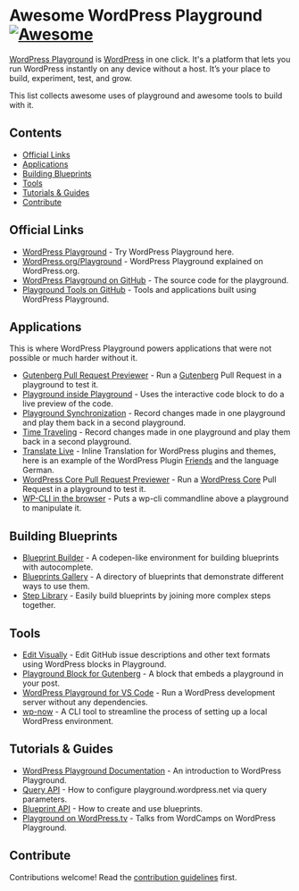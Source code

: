 # Awesome WordPress Playground [![Awesome](https://awesome.re/badge.svg)](https://awesome.re)

[WordPress Playground](https://wordpress.org/playground/) is [WordPress](https://wordpress.org/) in one click. It's a platform that lets you run WordPress instantly on any device without a host. It’s your place to build, experiment, test, and grow.

This list collects awesome uses of playground and awesome tools to build with it.

## Contents

- [Official Links](#official-links)
- [Applications](#applications)
- [Building Blueprints](#building-blueprints)
- [Tools](#tools)
- [Tutorials & Guides](#tutorials--guides)
- [Contribute](#contribute)


## Official Links

- [WordPress Playground](https://playground.wordpress.net/) - Try WordPress Playground here.
- [WordPress.org/Playground](https://wordpress.org/playground/) - WordPress Playground explained on WordPress.org.
- [WordPress Playground on GitHub](https://github.com/WordPress/wordpress-playground) - The source code for the playground.
- [Playground Tools on GitHub](https://github.com/WordPress/playground-tools) - Tools and applications built using WordPress Playground.

## Applications

This is where WordPress Playground powers applications that were not possible or much harder without it.

- [Gutenberg Pull Request Previewer](https://playground.wordpress.net/wordpress.html) - Run a [Gutenberg](https://github.com/WordPress/gutenberg/) Pull Request in a playground to test it.
- [Playground inside Playground](https://playground.wordpress.net/#{%22landingPage%22:%22/wp-admin/post.php?post=1&action=edit%22,%22steps%22:[{%22step%22:%22login%22},{%22step%22:%22installPlugin%22,%22pluginZipFile%22:{%22resource%22:%22wordpress.org/plugins%22,%22slug%22:%22interactive-code-block%22}},{%22step%22:%22writeFile%22,%22path%22:%22/wordpress/post.txt%22,%22data%22:%22%3C!--%20wp:wordpress-playground/playground%20{\%22codeEditor\%22:true,\%22files\%22:[{\%22name\%22:\%22index.php\%22,\%22contents\%22:\%22%3C?php\\\\n/**\\\\n%20*%20Plugin%20Name:%20A%20WordPress%20plugin\\\\n%20*/\\\\nadd_action('init',%20function()%20{\\\\n%20%20update_option('blogname',%20'This%20is%20a%20Playground%20demo!');\\\\n});\%22}]}%20/--%3E%22},{%22step%22:%22runPHP%22,%22code%22:%22%3C?php%20require%20'/wordpress/wp-load.php';%20kses_remove_filters();%20wp_update_post(['ID'=%3E1,'post_title'%20=%3E%20'Playground%20Plugin%20Editor',%20'post_content'=%3Efile_get_contents('/wordpress/post.txt')]);%22}]}) - Uses the interactive code block to do a live preview of the code.
- [Playground Synchronization](https://playground.wordpress.net/demos/time-traveling.html) - Record changes made in one playground and play them back in a second playground.
- [Time Traveling](https://playground.wordpress.net/demos/time-traveling.html) - Record changes made in one playground and play them back in a second playground.
- [Translate Live](https://translate.wordpress.org/projects/wp-plugins/friends/dev/de/default/playground/) - Inline Translation for WordPress plugins and themes, here is an example of the WordPress Plugin [Friends](https://wordpress.org/plugins/friends/) and the language German.
- [WordPress Core Pull Request Previewer](https://playground.wordpress.net/wordpress.html) - Run a [WordPress Core](https://github.com/WordPress/wordpress-develop/) Pull Request in a playground to test it.
- [WP-CLI in the browser](https://playground.wordpress.net/demos/wp-cli.html) - Puts a wp-cli commandline above a playground to manipulate it.

## Building Blueprints

- [Blueprint Builder](https://playground.wordpress.net/builder/builder.html) - A codepen-like environment for building blueprints with autocomplete.
- [Blueprints Gallery](https://github.com/WordPress/blueprints/blob/trunk/GALLERY.md) - A directory of blueprints that demonstrate different ways to use them.
- [Step Library](https://akirk.github.io/playground-step-library/) - Easily build blueprints by joining more complex steps together.

## Tools

- [Edit Visually](https://github.com/WordPress/playground-tools/tree/trunk/packages/edit-visually-browser-extension) - Edit GitHub issue descriptions and other text formats using WordPress blocks in Playground.
- [Playground Block for Gutenberg](https://wordpress.org/plugins/interactive-code-block/) - A block that embeds a playground in your post.
- [WordPress Playground for VS Code](https://marketplace.visualstudio.com/items?itemName=WordPressPlayground.wordpress-playground) - Run a WordPress development server without any dependencies.
- [wp-now](https://www.npmjs.com/package/@wp-now/wp-now) - A CLI tool to streamline the process of setting up a local WordPress environment.

## Tutorials & Guides

- [WordPress Playground Documentation](https://wordpress.github.io/wordpress-playground/) - An introduction to WordPress Playground.
- [Query API](https://wordpress.github.io/wordpress-playground/query-api/) - How to configure playground.wordpress.net via query parameters.
- [Blueprint API](https://wordpress.github.io/wordpress-playground/blueprints-api/index) - How to create and use blueprints.
- [Playground on WordPress.tv](https://wordpress.tv/tag/wordpress-playground/) - Talks from WordCamps on WordPress Playground.

## Contribute

Contributions welcome! Read the [contribution guidelines](contributing.md) first.
